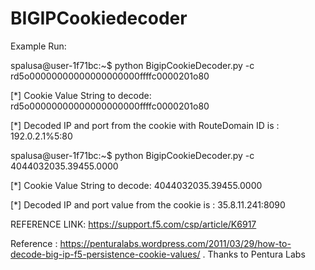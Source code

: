# BIGIPCookiedecoder
Example Run:

spalusa@user-1f71bc:~$ python BigipCookieDecoder.py -c  rd5o00000000000000000000ffffc0000201o80

[*] Cookie Value String to decode: rd5o00000000000000000000ffffc0000201o80

[*] Decoded IP and port from the  cookie with RouteDomain ID is  : 192.0.2.1%5:80


spalusa@user-1f71bc:~$ python BigipCookieDecoder.py -c 4044032035.39455.0000

[*] Cookie Value String to decode: 4044032035.39455.0000

[*] Decoded  IP and port  value from the cookie is :  35.8.11.241:8090




REFERENCE LINK: https://support.f5.com/csp/article/K6917

Reference : https://penturalabs.wordpress.com/2011/03/29/how-to-decode-big-ip-f5-persistence-cookie-values/ . Thanks to Pentura Labs
